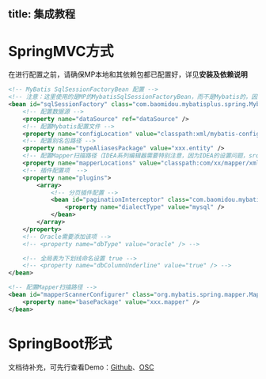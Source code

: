 title: 集成教程
---
# SpringMVC方式

在进行配置之前，请确保MP本地和其依赖包都已配置好，详见**安装及依赖说明**

```xml spring-mybatis.xml
<!-- MyBatis SqlSessionFactoryBean 配置 -->
<!-- 注意：这里使用的是MP的MybatisSqlSessionFactoryBean，而不是Mybatis的，因为MP需要进行相应代理 -->
<bean id="sqlSessionFactory" class="com.baomidou.mybatisplus.spring.MybatisSqlSessionFactoryBean">
    <!-- 配置数据源 -->
    <property name="dataSource" ref="dataSource" />
    <!-- 配置Mybatis配置文件 -->
    <property name="configLocation" value="classpath:xml/mybatis-config.xml" />
    <!-- 配置别名包路径 -->
    <property name="typeAliasesPackage" value="xxx.entity" />
    <!-- 配置Mapper扫描路径（IDEA系列编辑器需要特别注意，因为IDEA的设置问题，src中的xml文件是不会被编译的，如果放在src中可能会报错，解决办法详见 常用问题-Invalid bound statement (not found) 错误如何解决?） -->
    <property name="mapperLocations" value="classpath:com/xx/mapper/xml/*Mapper.xml" />
    <!-- 插件配置项  -->
    <property name="plugins">
        <array>
            <!-- 分页插件配置 -->
            <bean id="paginationInterceptor" class="com.baomidou.mybatisplus.plugins.PaginationInterceptor">
                <property name="dialectType" value="mysql" />
            </bean>
        </array>
    </property>
    <!-- Oracle需要添加该项 -->
    <!-- <property name="dbType" value="oracle" /> -->

    <!-- 全局表为下划线命名设置 true -->
    <!-- <property name="dbColumnUnderline" value="true" /> -->
</bean>

<!-- 配置Mapper扫描路径 -->
<bean id="mapperScannerConfigurer" class="org.mybatis.spring.mapper.MapperScannerConfigurer">
    <property name="basePackage" value="xxx.mapper" />
</bean>
```

# SpringBoot形式

文档待补充，可先行查看Demo：[Github](https://github.com/baomidou/mybatisplus-spring-boot)、[OSC](http://git.oschina.net/baomidou/mybatisplus-spring-boot)
